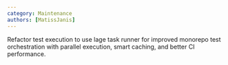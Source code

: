 ```yaml
---
category: Maintenance
authors: [MatissJanis]
---
```


Refactor test execution to use lage task runner for improved monorepo test orchestration with parallel execution, smart caching, and better CI performance.
